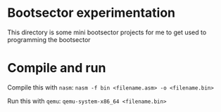 # Bootsector experimentation

This directory is some mini bootsector projects for me to get used to programming the bootsector

# Compile and run

Compile this with `nasm`: `nasm -f bin <filename.asm> -o <filename.bin>`

Run this with `qemu`: `qemu-system-x86_64 <filename.bin>`
